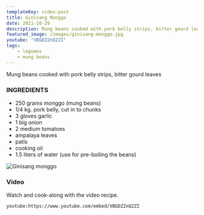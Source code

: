 ```yaml
---
templateKey: video-post
title: Ginisang Monggo
date: 2011-10-29
description: Mung beans cooked with pork belly strips, bitter gourd leaves
featured_image: /images/ginisang-monggo.jpg
youtube: "VBGDZ2nQ2ZI"
tags:
    - legumes
    - mung beans
---
```


Mung beans cooked with pork belly strips, bitter gourd leaves

### INGREDIENTS
* 250 grams monggo (mung beans)
* 1/4 kg. pork belly, cut in to chunks
* 3 gloves garlic
* 1 big onion
* 2 medium tomatoes
* ampalaya leaves
* patis
* cooking oil
* 1.5 liters of water (use for pre-boiling the beans)

![Ginisang monggo](/images/ginisang-monggo.jpg)

### Video
Watch and cook-along with the video recipe.

`youtube:https://www.youtube.com/embed/VBGDZ2nQ2ZI`